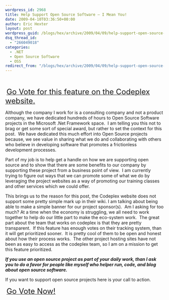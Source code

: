 ```yaml
---
wordpress_id: 2968
title: Help Support Open Source Software – I Mean You!
date: 2009-04-10T03:36:50+00:00
author: Eric Hexter
layout: post
wordpress_guid: /blogs/hex/archive/2009/04/09/help-support-open-source-software-i-mean-you.aspx
dsq_thread_id:
  - "266049018"
categories:
  - .NET
  - Open Source Software
  - OSS
redirect_from: "/blogs/hex/archive/2009/04/09/help-support-open-source-software-i-mean-you.aspx/"
---
```

&#160;

&#160;<a href="http://codeplex.codeplex.com/WorkItem/View.aspx?WorkItemId=14459" target="_blank"><u><font size="5">Go Vote for this feature on the Codeplex website.</font></u></a>

Although the company I work for is a consulting company and not a product company, we have dedicated hundreds of hours to Open Source Software projects in the Microsoft .Net Framework space.&#160; I am telling you this not to brag or get some sort of special award, but rather to set the context for this post.&#160; We have dedicated this much effort into Open Source projects because, we see value in sharing what we do and collaborating with others who believe in developing software that promotes a frictionless development processes.

Part of my job is to help get a handle on how we are supporting open source and to show that there are some benefits to our company by supporting these project from a business point of view.&#160; I am currently trying to figure out ways that we can promote some of what we do by leveraging the project websites as a way of promoting our training classes and other services which we could offer.&#160; 

This brings us to the reason for this post, the Codeplex website does not support some pretty simple mark up in their wiki. I am talking about being able to make a simple banner for our project sponsor(s).&#160; Am I asking for too much? At a time when the economy is struggling, we all need to work together to help do our little part to make the eco-system work.&#160; The great part about the team that works on codeplex is that they are pretty transparent.&#160; If this feature has enough votes on their tracking system, than it will get prioritized sooner.&#160; It is pretty cool of them to be open and honest about how their process works.&#160; The other project hosting sites have not been as easy to access as the codeplex team, so I am on a mission to get this feature prioritized.&#160; 

**_If you use an open source project as part of your daily work, than I ask you to do a favor for people like myself who helper run, code, and blog about open source software._**

If you want to support open source projects here is your call to action.

&#160;<a href="http://codeplex.codeplex.com/WorkItem/View.aspx?WorkItemId=14459" target="_blank"><u><font size="5">Go Vote Now!</font></u></a>